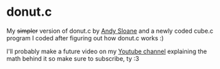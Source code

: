 # donut.c 

My ~~simpler~~ version of donut.c by <a href="https://www.a1k0n.net/2011/07/20/donut-math.html">Andy Sloane</a> and a newly coded cube.c program I coded after figuring out how donut.c works :)

I'll probably make a future video on my <a href="https://www.youtube.com/channel/UCICp0q6JpR_9yeICzj9mBkA">Youtube channel</a> explaining the math behind it so make sure to subscribe, ty :3
